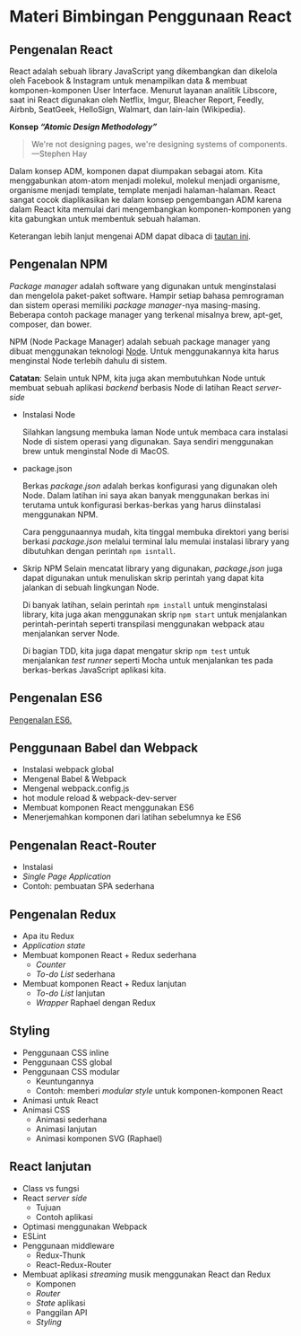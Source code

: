 # Materi Bimbingan Penggunaan React

## Pengenalan React

React adalah sebuah library JavaScript yang dikembangkan dan dikelola oleh Facebook & Instagram untuk menampilkan data & membuat komponen-komponen User Interface.
Menurut layanan analitik Libscore, saat ini React digunakan oleh Netflix, Imgur, Bleacher Report, Feedly, Airbnb, SeatGeek, HelloSign, Walmart, dan lain-lain (Wikipedia).


**Konsep _“Atomic Design Methodology”_**

> We're not designing pages, we're designing systems of components. —Stephen Hay

Dalam konsep ADM, komponen dapat diumpakan sebagai atom. Kita menggabunkan atom-atom menjadi molekul, molekul menjadi organisme, organisme menjadi template, template menjadi halaman-halaman.
React sangat cocok diaplikasikan ke dalam konsep pengembangan ADM karena dalam React kita memulai dari mengembangkan komponen-komponen yang kita gabungkan untuk membentuk sebuah halaman.

Keterangan lebih lanjut mengenai ADM dapat dibaca di [tautan ini](http://bradfrost.com/blog/post/atomic-web-design/).

## Pengenalan NPM

_Package manager_ adalah software yang digunakan untuk menginstalasi dan mengelola paket-paket software. Hampir setiap bahasa pemrograman dan sistem operasi memiliki _package manager_-nya masing-masing. Beberapa contoh package manager yang terkenal misalnya brew, apt-get, composer, dan bower.

NPM (Node Package Manager) adalah sebuah package manager yang dibuat menggunakan teknologi [Node](https://nodejs.org/en/). Untuk menggunakannya kita harus menginstal Node terlebih dahulu di sistem.

__Catatan__: Selain untuk NPM, kita juga akan membutuhkan Node untuk membuat sebuah aplikasi _backend_ berbasis Node di latihan React _server-side_

* Instalasi Node
	
	Silahkan langsung membuka laman Node untuk membaca cara instalasi Node di sistem operasi yang digunakan. Saya sendiri menggunakan brew untuk menginstal Node di MacOS.

* package.json
	
	Berkas _package.json_ adalah berkas konfigurasi yang digunakan oleh Node. Dalam latihan ini saya akan banyak menggunakan berkas ini terutama untuk konfigurasi berkas-berkas yang harus diinstalasi menggunakan NPM.
	
	Cara penggunaannya mudah, kita tinggal membuka direktori yang berisi berkasi _package.json_ melalui terminal lalu memulai instalasi library yang dibutuhkan dengan perintah `npm isntall`.

* Skrip NPM
	Selain mencatat library yang digunakan, _package.json_ juga dapat digunakan untuk menuliskan skrip perintah yang dapat kita jalankan di sebuah lingkungan Node.
	
	Di banyak latihan, selain perintah `npm install` untuk menginstalasi library, kita juga akan menggunakan skrip `npm start` untuk menjalankan perintah-perintah seperti transpilasi menggunakan webpack atau menjalankan server Node.
	
	Di bagian TDD, kita juga dapat mengatur skrip `npm test` untuk menjalankan _test runner_ seperti Mocha untuk menjalankan tes pada berkas-berkas JavaScript aplikasi kita.

## Pengenalan ES6

[Pengenalan ES6.](https://github.com/arisetyo/belajar-react/tree/master/3_es6)

## Penggunaan Babel dan Webpack

* Instalasi webpack global
* Mengenal Babel & Webpack
* Mengenal webpack.config.js
* hot module reload & webpack-dev-server
* Membuat komponen React menggunakan ES6
* Menerjemahkan komponen dari latihan sebelumnya ke ES6

## Pengenalan React-Router
* Instalasi
* _Single Page Application_
* Contoh: pembuatan SPA sederhana


## Pengenalan Redux
* Apa itu Redux
* _Application state_
* Membuat komponen React + Redux sederhana
	* _Counter_
	* _To-do List_ sederhana
* Membuat komponen React + Redux lanjutan
	* _To-do List_ lanjutan
	* _Wrapper_ Raphael dengan Redux

## Styling
* Penggunaan CSS inline
* Penggunaan CSS global
* Penggunaan CSS modular
	* Keuntungannya
	* Contoh: memberi _modular style_ untuk komponen-komponen React
* Animasi untuk React
* Animasi CSS
	* Animasi sederhana
	* Animasi lanjutan
	* Animasi komponen SVG (Raphael)

## React lanjutan
* Class vs fungsi
* React _server side_
	* Tujuan
	* Contoh aplikasi
* Optimasi menggunakan Webpack
* ESLint
* Penggunaan middleware
	* Redux-Thunk
	* React-Redux-Router
* Membuat aplikasi _streaming_ musik menggunakan React dan Redux
	* Komponen
	* _Router_
	* _State_ aplikasi
	* Panggilan API
	* _Styling_